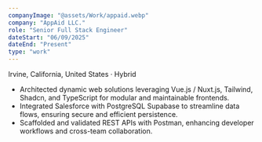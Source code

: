 ```yaml
---
companyImage: "@assets/Work/appaid.webp"
company: "AppAid LLC."
role: "Senior Full Stack Engineer"
dateStart: "06/09/2025"
dateEnd: "Present"
type: "work"
---
```


Irvine, California, United States · Hybrid

- Architected dynamic web solutions leveraging Vue.js / Nuxt.js, Tailwind, Shadcn, and TypeScript for modular and maintainable frontends.
- Integrated Salesforce with PostgreSQL Supabase to streamline data flows, ensuring secure and efficient persistence.
- Scaffolded and validated REST APIs with Postman, enhancing developer workflows and cross-team collaboration.
